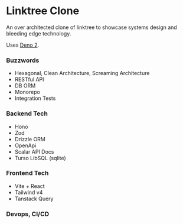 # Linktree Clone

An over architected clone of linktree to showcase systems design and bleeding
edge technology.

Uses [Deno 2](https://deno.com/).

### Buzzwords

- Hexagonal, Clean Architecture, Screaming Architecture
- RESTful API
- DB ORM
- Monorepo
- Integration Tests

### Backend Tech

- Hono
- Zod
- Drizzle ORM
- OpenApi
- Scalar API Docs
- Turso LibSQL (sqlite)

### Frontend Tech

- Vite + React
- Tailwind v4
- Tanstack Query

### Devops, CI/CD
